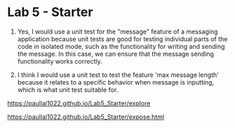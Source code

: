 # Lab 5 - Starter

1. Yes, I would use a unit test for the "message" feature of a messaging application because unit tests are good for testing individual parts of the code in isolated mode, such as the functionality for writing and sending the message. In this case, we can ensure that the message sending functionality works correctly. 

2. I think I would use a unit test to test the feature 'max message length' because it relates to a specific behavior when message is inputting, which is what unit test suitable for. 


https://paullai1022.github.io/Lab5_Starter/explore

https://paullai1022.github.io/Lab5_Starter/expose.html





